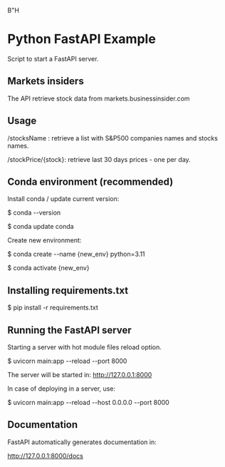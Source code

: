 B"H
# Python FastAPI Example
Script to start a FastAPI server.

## Markets insiders
The API retrieve stock data from markets.businessinsider.com

## Usage 
/stocksName : retrieve a list with S&P500 companies names and stocks names.

/stockPrice/{stock}: retrieve last 30 days prices - one per day.

## Conda environment (recommended)
Install conda / update current version:

$ conda --version

$ conda update conda

Create new environment:

$ conda create --name {new_env} python=3.11

$ conda activate {new_env}

## Installing requirements.txt
$ pip install -r requirements.txt

## Running the FastAPI server
Starting a server with hot module files reload option.

$ uvicorn main:app --reload --port 8000

The server will be started in: http://127.0.0.1:8000

In case of deploying in a server, use:

$ uvicorn main:app --reload --host 0.0.0.0 --port 8000

## Documentation
FastAPI automatically generates documentation in:

http://127.0.0.1:8000/docs 


